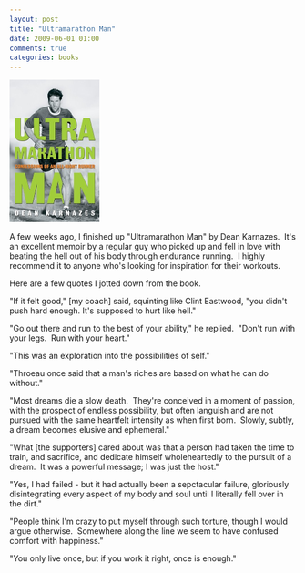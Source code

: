 ```yaml
---
layout: post
title: "Ultramarathon Man"
date: 2009-06-01 01:00
comments: true
categories: books
---
```

<img class="aligncenter" src="/images/www/ultramarathonman.jpg" width="158" height="250" alt="ultramarathon man" title="Ultramarathon Man" />

A few weeks ago, I finished up "Ultramarathon Man" by Dean Karnazes.  It's an excellent memoir by a regular guy who picked up and fell in love with beating the hell out of his body through endurance running.  I highly recommend it to anyone who's looking for inspiration for their workouts.

<!-- more -->

Here are a few quotes I jotted down from the book.

"If it felt good," [my coach] said, squinting like Clint Eastwood, "you didn't push hard enough.  It's supposed to hurt like hell."

"Go out there and run to the best of your ability," he replied.  "Don't run with your legs.  Run with your heart."

"This was an exploration into the possibilities of self."

"Throeau once said that a man's riches are based on what he can do without."

"Most dreams die a slow death.  They're conceived in a moment of passion, with the prospect of endless possibility, but often languish and are not pursued with the same heartfelt intensity as when first born.  Slowly, subtly, a dream becomes elusive and ephemeral."

"What [the supporters] cared about was that a person had taken the time to train, and sacrifice, and dedicate himself wholeheartedly to the pursuit of a dream.  It was a powerful message; I was just the host."

"Yes, I had failed - but it had actually been a sepctacular failure, gloriously disintegrating every aspect of my body and soul until I literally fell over in the dirt."

"People think I'm crazy to put myself through such torture, though I would argue otherwise.  Somewhere along the line we seem to have confused comfort with happiness."

"You only live once, but if you work it right, once is enough."
